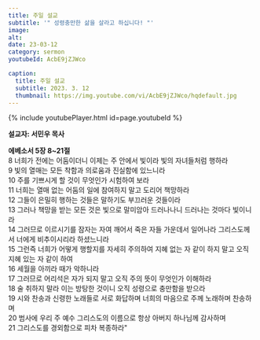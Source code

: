 ```yaml
---
title: 주일 설교
subtitle: '" 성령충만한 삶을 살라고 하십니다! "'
image: 
alt:
date: 23-03-12
category: sermon
youtubeId: AcbE9jZJWco

caption:
  title: 주일 설교
  subtitle: 2023. 3. 12
  thumbnail: https://img.youtube.com/vi/AcbE9jZJWco/hqdefault.jpg
---
```

{% include youtubePlayer.html id=page.youtubeId %}

**설교자: 서민우 목사**
<div class="bible-text overflow-auto mt-0 mb-0">
<b>에베소서 5장 8~21절</b><br>
8 너희가 전에는 어둠이더니 이제는 주 안에서 빛이라 빛의 자녀들처럼 행하라<br>
9 빛의 열매는 모든 착함과 의로움과 진실함에 있느니라<br>
10 주를 기쁘시게 할 것이 무엇인가 시험하여 보라<br>
11 너희는 열매 없는 어둠의 일에 참여하지 말고 도리어 책망하라<br>
12 그들이 은밀히 행하는 것들은 말하기도 부끄러운 것들이라<br>
13 그러나 책망을 받는 모든 것은 빛으로 말미암아 드러나나니 드러나는 것마다 빛이니라<br>
14 그러므로 이르시기를 잠자는 자여 깨어서 죽은 자들 가운데서 일어나라 그리스도께서 너에게 비추이시리라 하셨느니라<br>
15 그런즉 너희가 어떻게 행할지를 자세히 주의하여 지혜 없는 자 같이 하지 말고 오직 지혜 있는 자 같이 하여<br>
16 세월을 아끼라 때가 악하니라<br>
17 그러므로 어리석은 자가 되지 말고 오직 주의 뜻이 무엇인가 이해하라<br>
18 술 취하지 말라 이는 방탕한 것이니 오직 성령으로 충만함을 받으라<br>
19 시와 찬송과 신령한 노래들로 서로 화답하며 너희의 마음으로 주께 노래하며 찬송하며<br>
20 범사에 우리 주 예수 그리스도의 이름으로 항상 아버지 하나님께 감사하며<br>
21 그리스도를 경외함으로 피차 복종하라"<br>
</div>
